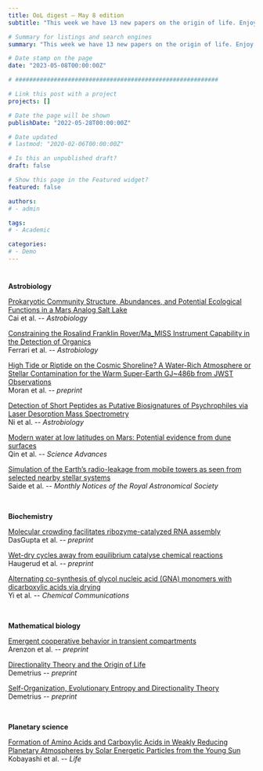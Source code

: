 ```yaml
---
title: OoL digest — May 8 edition
subtitle: "This week we have 13 new papers on the origin of life. Enjoy!"

# Summary for listings and search engines
summary: "This week we have 13 new papers on the origin of life. Enjoy!"

# Date stamp on the page
date: "2023-05-08T00:00:00Z"

# ##########################################################

# Link this post with a project
projects: []

# Date the page will be shown
publishDate: "2022-05-28T00:00:00Z"

# Date updated
# lastmod: "2020-02-06T00:00:00Z"

# Is this an unpublished draft?
draft: false

# Show this page in the Featured widget?
featured: false

authors:
# - admin

tags:
# - Academic

categories:
# - Demo
---
```


# <style>
# .article-container{
#     max-width: 1600px !important;
# }
# </style>

# ##########################################################

**Astrobiology**

[Prokaryotic Community Structure, Abundances, and Potential Ecological Functions in a Mars Analog Salt Lake](https://doi.org/10.1089/ast.2022.0091) <br> Cai et al. -- *Astrobiology*

[Constraining the Rosalind Franklin Rover/Ma_MISS Instrument Capability in the Detection of Organics](https://doi.org/10.1089/ast.2022.0102) <br> Ferrari et al. -- *Astrobiology*

[High Tide or Riptide on the Cosmic Shoreline? A Water-Rich Atmosphere or Stellar Contamination for the Warm Super-Earth GJ~486b from JWST Observations](https://doi.org/10.48550/arXiv.2305.00868) <br> Moran et al. -- *preprint*

[Detection of Short Peptides as Putative Biosignatures of Psychrophiles via Laser Desorption Mass Spectrometry](https://doi.org/10.1089/ast.2022.0138) <br> Ni et al. -- *Astrobiology*

[Modern water at low latitudes on Mars: Potential evidence from dune surfaces](https://doi.org/10.1126/sciadv.add8868) <br> Qin et al. -- *Science Advances*

[Simulation of the Earth’s radio-leakage from mobile towers as seen from selected nearby stellar systems](https://doi.org/10.1093/mnras/stad378) <br> Saide et al. -- *Monthly Notices of the Royal Astronomical Society*

<br>

**Biochemistry**

[Molecular crowding facilitates ribozyme-catalyzed RNA assembly](https://doi.org/10.1101/2023.04.30.538884) <br> DasGupta et al. -- *preprint*

[Wet-dry cycles away from equilibrium catalyse chemical reactions](https://doi.org/10.48550/arXiv.2304.14442) <br> Haugerud et al. -- *preprint*

[Alternating co-synthesis of glycol nucleic acid (GNA) monomers with dicarboxylic acids via drying](https://doi.org/10.1039/D2CC06818D) <br> Yi et al. -- *Chemical Communications*

<br>

**Mathematical biology**

[Emergent cooperative behavior in transient compartments](https://doi.org/10.48550/arXiv.2305.01059) <br> Arenzon et al. -- *preprint*

[Directionality Theory and the Origin of Life](https://doi.org/10.48550/arXiv.2304.14873) <br> Demetrius -- *preprint*

[Self-Organization, Evolutionary Entropy and Directionality Theory](https://doi.org/10.48550/arXiv.2304.14877) <br> Demetrius -- *preprint*

<br>

**Planetary science**

[Formation of Amino Acids and Carboxylic Acids in Weakly Reducing Planetary Atmospheres by Solar Energetic Particles from the Young Sun](https://doi.org/10.3390/life13051103) <br> Kobayashi et al. -- *Life*

